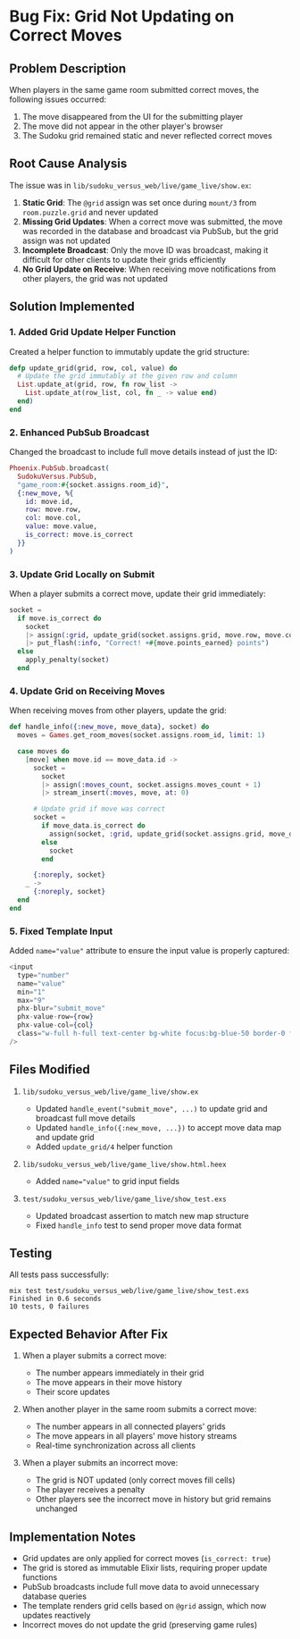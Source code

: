 # Bug Fix: Grid Not Updating on Correct Moves

## Problem Description

When players in the same game room submitted correct moves, the following issues occurred:
1. The move disappeared from the UI for the submitting player
2. The move did not appear in the other player's browser
3. The Sudoku grid remained static and never reflected correct moves

## Root Cause Analysis

The issue was in `lib/sudoku_versus_web/live/game_live/show.ex`:

1. **Static Grid**: The `@grid` assign was set once during `mount/3` from `room.puzzle.grid` and never updated
2. **Missing Grid Updates**: When a correct move was submitted, the move was recorded in the database and broadcast via PubSub, but the grid assign was not updated
3. **Incomplete Broadcast**: Only the move ID was broadcast, making it difficult for other clients to update their grids efficiently
4. **No Grid Update on Receive**: When receiving move notifications from other players, the grid was not updated

## Solution Implemented

### 1. Added Grid Update Helper Function

Created a helper function to immutably update the grid structure:

```elixir
defp update_grid(grid, row, col, value) do
  # Update the grid immutably at the given row and column
  List.update_at(grid, row, fn row_list ->
    List.update_at(row_list, col, fn _ -> value end)
  end)
end
```

### 2. Enhanced PubSub Broadcast

Changed the broadcast to include full move details instead of just the ID:

```elixir
Phoenix.PubSub.broadcast(
  SudokuVersus.PubSub,
  "game_room:#{socket.assigns.room_id}",
  {:new_move, %{
    id: move.id,
    row: move.row,
    col: move.col,
    value: move.value,
    is_correct: move.is_correct
  }}
)
```

### 3. Update Grid Locally on Submit

When a player submits a correct move, update their grid immediately:

```elixir
socket =
  if move.is_correct do
    socket
    |> assign(:grid, update_grid(socket.assigns.grid, move.row, move.col, move.value))
    |> put_flash(:info, "Correct! +#{move.points_earned} points")
  else
    apply_penalty(socket)
  end
```

### 4. Update Grid on Receiving Moves

When receiving moves from other players, update the grid:

```elixir
def handle_info({:new_move, move_data}, socket) do
  moves = Games.get_room_moves(socket.assigns.room_id, limit: 1)

  case moves do
    [move] when move.id == move_data.id ->
      socket =
        socket
        |> assign(:moves_count, socket.assigns.moves_count + 1)
        |> stream_insert(:moves, move, at: 0)

      # Update grid if move was correct
      socket =
        if move_data.is_correct do
          assign(socket, :grid, update_grid(socket.assigns.grid, move_data.row, move_data.col, move_data.value))
        else
          socket
        end

      {:noreply, socket}
    _ ->
      {:noreply, socket}
  end
end
```

### 5. Fixed Template Input

Added `name="value"` attribute to ensure the input value is properly captured:

```heex
<input
  type="number"
  name="value"
  min="1"
  max="9"
  phx-blur="submit_move"
  phx-value-row={row}
  phx-value-col={col}
  class="w-full h-full text-center bg-white focus:bg-blue-50 border-0 focus:ring-2 focus:ring-blue-500"
/>
```

## Files Modified

1. `lib/sudoku_versus_web/live/game_live/show.ex`
   - Updated `handle_event("submit_move", ...)` to update grid and broadcast full move details
   - Updated `handle_info({:new_move, ...})` to accept move data map and update grid
   - Added `update_grid/4` helper function

2. `lib/sudoku_versus_web/live/game_live/show.html.heex`
   - Added `name="value"` to grid input fields

3. `test/sudoku_versus_web/live/game_live/show_test.exs`
   - Updated broadcast assertion to match new map structure
   - Fixed `handle_info` test to send proper move data format

## Testing

All tests pass successfully:
```
mix test test/sudoku_versus_web/live/game_live/show_test.exs
Finished in 0.6 seconds
10 tests, 0 failures
```

## Expected Behavior After Fix

1. When a player submits a correct move:
   - The number appears immediately in their grid
   - The move appears in their move history
   - Their score updates

2. When another player in the same room submits a correct move:
   - The number appears in all connected players' grids
   - The move appears in all players' move history streams
   - Real-time synchronization across all clients

3. When a player submits an incorrect move:
   - The grid is NOT updated (only correct moves fill cells)
   - The player receives a penalty
   - Other players see the incorrect move in history but grid remains unchanged

## Implementation Notes

- Grid updates are only applied for correct moves (`is_correct: true`)
- The grid is stored as immutable Elixir lists, requiring proper update functions
- PubSub broadcasts include full move data to avoid unnecessary database queries
- The template renders grid cells based on `@grid` assign, which now updates reactively
- Incorrect moves do not update the grid (preserving game rules)
